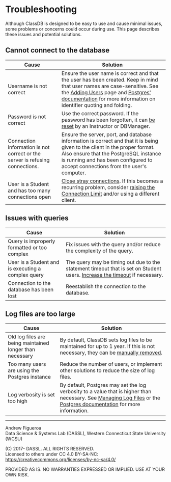 # Troubleshooting

Although ClassDB is designed to be easy to use and cause minimal issues, some problems or concerns could occur during use. This page describes these issues and potential solutions.

## Cannot connect to the database
| Cause | Solution |
|---|---|
| Username is not correct | Ensure the user name is correct and that the user has been created. Keep in mind that user names are case-sensitive. See the [Adding Users](Adding-Users) page and [Postgres' documentation](https://www.postgresql.org/docs/current/static/sql-syntax-lexical.html#SQL-SYNTAX-CONSTANTS) for more information on identifier quoting and folding. |
| Password is not correct | Use the correct password. If the password has been forgotten, it can [be reset](Changing-Passwords#resetting-a-forgotten-password) by an Instructor or DBManager. |
| Connection information is not correct or the server is refusing connections. | Ensure the server, port, and database information is correct and that it is being given to the client in the proper format. Also ensure that the PostgreSQL instance is running and has been configured to accept connections from the user's computer. |
| User is a Student and has too many connections open | [Close stray connections](Managing-User-Connections#killing-user-connections). If this becomes a recurring problem, consider [raising the Connection Limit](Student-Limitations#number-of-connections) and/or using a different client. |

## Issues with queries
| Cause | Solution |
|---|---|
| Query is improperly formatted or too complex | Fix issues with the query and/or reduce the complexity of the query. |
| User is a Student and is executing a complex query | The query may be timing out due to the statement timeout that is set on Student users. [Increase the timeout](Student-Limitations#query-timeout) if necessary. |
| Connection to the database has been lost | Reestablish the connection to the database. |

## Log files are too large
| Cause | Solution |
|---|---|
| Old log files are being maintained longer than necessary | By default, ClassDB sets log files to be maintained for up to 1 year. If this is not necessary, they can be [manually removed](Managing-Log-Files#free-log-storage-space). |
| Too many users are using the Postgres instance | Reduce the number of users, or implement other solutions to reduce the size of log files. |
| Log verbosity is set too high | By default, Postgres may set the log verbosity to a value that is higher than necessary. See [Managing Log Files](Managing-Log-Files#free-log-storage-space) or the [Postgres documentation](https://www.postgresql.org/docs/9.6/static/runtime-config-logging.html) for more information. |

***
Andrew Figueroa  
Data Science & Systems Lab (DASSL), Western Connecticut State University (WCSU)

(C) 2017- DASSL. ALL RIGHTS RESERVED.  
Licensed to others under CC 4.0 BY-SA-NC: https://creativecommons.org/licenses/by-nc-sa/4.0/

PROVIDED AS IS. NO WARRANTIES EXPRESSED OR IMPLIED. USE AT YOUR OWN RISK.